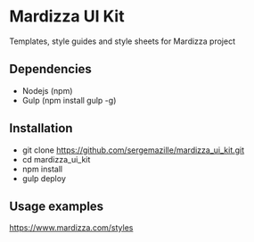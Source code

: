 Mardizza UI Kit
===============

Templates, style guides and style sheets for Mardizza project

## Dependencies

* Nodejs (npm)
* Gulp (npm install gulp -g)

## Installation
* git clone https://github.com/sergemazille/mardizza_ui_kit.git
* cd mardizza_ui_kit
* npm install
* gulp deploy

## Usage examples
https://www.mardizza.com/styles
